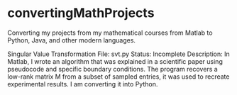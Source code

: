 # convertingMathProjects
Converting my projects from my mathematical courses from Matlab to Python, Java, and other modern languages.


Singular Value Transformation
File: svt.py
Status: Incomplete
Description: 
  In Matlab, I wrote an algorithm that was explained in a scientific paper using pseudocode and specific boundary conditions.  The program recovers a low-rank matrix M from a subset of sampled entries, it was used to recreate experimental results. I am converting it into Python.
